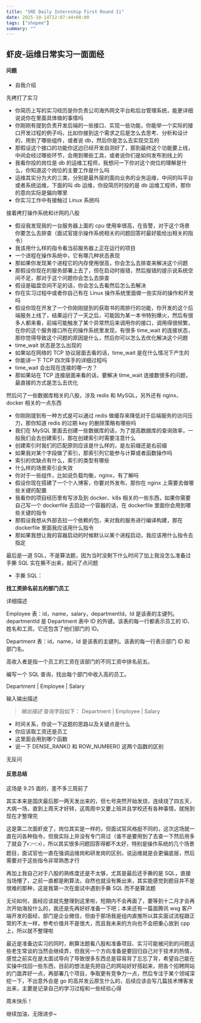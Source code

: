 ```yaml
---
title: "SRE Daily Internship First Round Ii"
date: 2025-10-14T22:07:44+08:00
tags: ["shopee"]
summary: ""
---
```

## 虾皮-运维日常实习一面面经
#### 问题
* 自我介绍

先拷打了实习
* 你简历上写的实习经历是你负责公司海外网文平台和后台管理系统，能更详细说说你在里面具体做的事情吗
* 你刚刚有提到负责开发后端的一些接口、实现一些功能，你能举一个实际的接口开发过程的例子吗，比如你接到这个需求之后是怎么去思考、分析和设计的，用到了哪些组件，或者说 db，然后你是怎么去实现交互的
* 那假设这个接口的功能你这边已经开发自测好了，那到最终这个功能要上线，中间会经过哪些环节，会用到哪些工具，或者说你们是如何发布到线上的
* 我看你投的岗位是 db 的运维工程师，我想问一下你对这个岗位的理解是什么，你知道这个岗位的主要工作是什么吗
* 运维其实分为大的三类，分别是最外层的面向业务的业务运维，中间的叫平台或者系统运维，下面的叫 db 运维，你投简历时投的是 db 运维工程师，那你的意向实际是偏向哪里
* 你实习工作中有接触过 Linux 系统吗

接着拷打操作系统和计网的八股
* 假设我发现我的一台服务器上面的 cpu 使用率很高，在告警，对于这个场景你要怎么去排查（面试官提示操作系统相关的问题回答时最好能给出相关的指令）
* 我该用什么样的指令看当前服务器上正在运行的项目
* 一个进程在操作系统中，它有哪几种状态表现
* 那如果你发现某个进程它的内存使用很高，你会怎么去排查来解决这个问题
* 那假设你现在的服务部署上去了，但在启动时报错，然后报错的提示说系统空间不足，那对于这个问题你会怎么去排查
* 假设是磁盘空间不足的话，你会怎么去看然后怎么去解决
* 你在实习过程中或者你自己有在 Linux 操作系统里面做一些实际的操作和开发吗
* 假设你现在开发了一个你刚刚提到的获取书的周排行的功能，你开发的这个后端服务上线了，结果运行了一天之后，可能因为某一本书特别爆火，然后有很多人都来看，前端可能触发了某个异常然后来调用你的接口，调用得很频繁，在你的这个服务接口所在的操作系统里发现，有很多 time_wait 的连接状态，那你觉得导致这个问题的原因是什么，然后你可以怎么去优化解决这个问题
* time_wait 状态是怎么出现的
* 如果站在网络的 TCP 协议层面去看的话，time_wait 是在什么情况下产生的
* 你能讲一下 TCP 四次挥手的详细过程吗
* time_wait 会出现在连接的哪一方？
* 那如果站在 TCP 连接层面来看的话，要解决 time_wait 连接数很多的问题，最直接的方式是怎么去优化

然后问了一些数据库相关的八股，涉及 redis 和 MySQL，另外还有 nginx、docker 相关的一点东西
* 你刚刚提到有一种方式是可以通过 redis 做缓存来降低对于后端服务的访问压力，那你知道 redis 的过期 key 的删除策略有哪些吗
* 我们在 MySQL 里面去创建一些数据库的话，为了提高数据库的查询效率，一般我们会去创建索引，那在创建索引时需要注意什么
* 创建索引时我们的匹配原则应该是什么样的，是左前缀还是右前缀
* 如果我对某个字段做了索引，那索引列它能参与计算或者函数操作吗
* 索引的优缺点有什么，索引的类型有哪些
* 什么样的场景索引会失效
* 你对于一些组件，比如说负载均衡，nginx，有了解吗
* 假设你现在搭建了一个个人博客，你要对外发布，那你在 nginx 上需要去做哪些关键的配置
* 我看你的项目经历里有写涉及到 docker、k8s 相关的一些东西，如果你需要自己写一个 dockerfile 去启动一个容器的话，在 dockerfile 里面你会用到哪些关键的指令
* 那假设我想从外部去拉一个依赖的包，来对我的服务进行编译构建，那在 dockerfile 里面我应该用什么指令
* 那如果我想让我的容器启动的时候默认以某个进程启动，我应该用什么指令去指定

最后是一道 SQL，不是算法题，因为当时没剩下什么时间了加上我没怎么准备过手撕 SQL 实在撕不出来，就问了点问题
* 手撕 SQL：

**找工资排名前五的部门员工**

详细描述

Employee 表：id，name，salary，departmentId，Id 是该表的主键列。departmentId 是 Department 表中 ID 的外键。该表的每一行都表示员工的 ID、姓名和工资。它还包含了他们部门的 ID。

Department 表：id，name，Id 是该表的主键列。该表的每一行表示部门 ID 和部门名。

高收入者是指一个员工的工资在该部门的不同工资中排名前五。

编写一个 SQL 查询，找出每个部门中收入高的员工。

Department | Employee | Salary

输入输出描述
> *输出描述*
> 查询字段如下：
> Department | Employee | Salary

* 时间关系，你说一下这题的思路以及关键点是什么
* 你应该取工资还是员工
* 这里面会用到哪个函数
* 说一下 DENSE_RANK() 和 ROW_NUMBER() 这两个函数的区别

无反问

#### 反思总结
这场是 9.25 面的，差不多三周前了

其实本来是国庆最后那一两天发出来的，但七号突然开始发烧，连续烧了四五天，大病一场，直到上周天才好转，这周周中又要上班并且学校还有各种事情，就拖到现在才整理完

这是第二次面虾皮了，岗位其实是一样的，但面试官风格挺不同的，这次这场就一直在问各种指令，但我实际上并没有专门背过（谁不是要用到了去查一下然后用多了就会了👉👈），所以其实很多问题回答得都不太好，特别是操作系统的几个场景题目，面试官也一直在强调运维岗和研发岗的区别，说运维就是会更偏底层，然后需要对于这些指令非常熟悉才行

再加上我自己对于八股的熟练度还是不太够，尤其是最后还手撕的是 SQL，直接当场懵了，之前一直都是刷算法，自然也就没有撕出来，其实能感觉到题目并不是很难的那种，这是我第一次在面试中遇到手撕 SQL 而不是算法题

无论如何，面经应该就先整理到这里啦，短期内不会再面了，要等到十二月才会再次开始海投什么的，我还是先再好好准备一下吧；本来还有一篇面腾讯 wxg 客户端开发的面经，部门是企业微信，但由于那场我是组内直推所以其实面试流程跟正常的不太一样，参考价值并不是很大，而且我未来的方向也不会把重心放到 cpp 上，所以就不整理啦

最近是准备边实习的同时，刷算法题看八股和准备项目、实习可能被问到的问题这些老生常谈的当然会继续弄，但我另一个方向准备是要回归自己对于技术的热情，感觉之前实在是太面试导向了导致很多东西总是容易背了忘忘了背，希望自己能在实操中找回一些东西，目前的想法是先把自己的网站好好搭起来，把各个招聘网站的门面弄好一点，再部署几个项目，争取更有竞争力一点，然后专注于某个领域深挖一下，不出意外会是 go 的高并发云原生什么的，后续应该会写几篇技术博客发出来，主要是记录自己的学习过程和一些经验心得

周末快乐！

继续加油，无限进步~